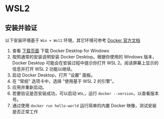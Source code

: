 # WSL2

## 安装并验证

以下安装环境基于 `Win + Wsl2` 环境，其它环境可参考 [Docker 官方文档](https://docs.docker.com/)

1. 查看 [下载页面](https://docs.docker.com/desktop/install/windows-install/) 下载 Docker Desktop for Windows
2. 按照通常的安装说明安装 Docker Desktop。根据你使用的 Windows 版本，Docker Desktop 可能会在安装过程中提示你打开 WSL 2。阅读屏幕上显示的信息并打开 WSL 2 功能以继续。
3. 启动 Docker Desktop，打开 "设置" 面板。
4. 在 "常规" 选项卡中，选择 "使用基于 WSL 2 的引擎"。
5. 应用并重新启动。
6. 若要验证是否安装成功，可以启动 `WSL`，运行 `docker --version`，以查看版本号。
7. 通过使用 `docker run hello-world` 运行简单的内置 Docker 映像，测试安装是否正常工作
